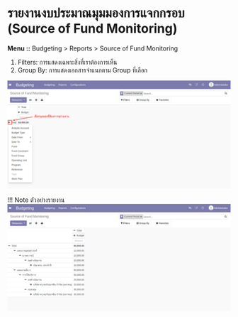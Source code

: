 # รายงานงบประมาณมุมมองการแจกกรอบ (Source of Fund Monitoring)

**Menu ::** Budgeting > Reports > Source of Fund Monitoring

1. Filters: การแสดงเฉพาะสิ่งที่เราต้องการเห็น
2. Group By: การแสดงเอกสารจำแนกตาม Group ที่เลือก

![](img/sof.png)

!!! Note 
    ตัวอย่างรายงาน
    ![](img/sof_2.png)